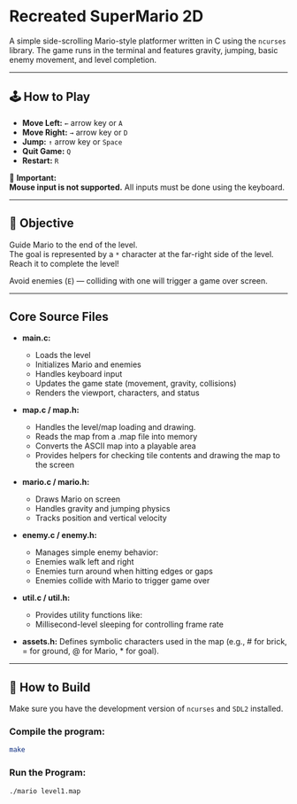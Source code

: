 # Recreated SuperMario 2D

A simple side-scrolling Mario-style platformer written in C using the `ncurses` library. The game runs in the terminal and features gravity, jumping, basic enemy movement, and level completion.

---

## 🕹️ How to Play

- **Move Left:** `←` arrow key or `A`
- **Move Right:** `→` arrow key or `D`
- **Jump:** `↑` arrow key or `Space`
- **Quit Game:** `Q`
- **Restart:** `R`

📌 **Important:**  
**Mouse input is not supported.** All inputs must be done using the keyboard.

---

## 🎯 Objective

Guide Mario to the end of the level.  
The goal is represented by a `*` character at the far-right side of the level. Reach it to complete the level!

Avoid enemies (`E`) — colliding with one will trigger a game over screen.

---

## Core Source Files

- **main.c:** 
	- Loads the level
	- Initializes Mario and enemies
	- Handles keyboard input
	- Updates the game state (movement, gravity, collisions)
	- Renders the viewport, characters, and status

- **map.c / map.h:** 
	- Handles the level/map loading and drawing.
	- Reads the map from a .map file into memory
	- Converts the ASCII map into a playable area
	- Provides helpers for checking tile contents and drawing the map to the screen

- **mario.c / mario.h:**
	- Draws Mario on screen
	- Handles gravity and jumping physics
	- Tracks position and vertical velocity

- **enemy.c / enemy.h:**
	- Manages simple enemy behavior:
	- Enemies walk left and right
	- Enemies turn around when hitting edges or gaps
	- Enemies collide with Mario to trigger game over

- **util.c / util.h:**
	- Provides utility functions like:
	- Millisecond-level sleeping for controlling frame rate

- **assets.h:** Defines symbolic characters used in the map (e.g., # for brick, = for ground, @ for Mario, * for goal).
---

## 🔧 How to Build

Make sure you have the development version of `ncurses` and `SDL2` installed.

### Compile the program:
```bash
make
```

### Run the Program:
```bash
./mario level1.map